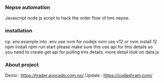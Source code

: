 ### Nepse automation

Javascript node js script to hack the order flow of tms nepse. 


### installation
cp .env.example into .env
use nvm for nodejs
nvm use v12 or nvm install 12
npm install
npm run start
please make sure this use api for tms details so you need to create get api for pulling tms details. more detail look on data.js

### About project
Demo : https://trader.avocado.com.np/
Update : https://codashram.com/

